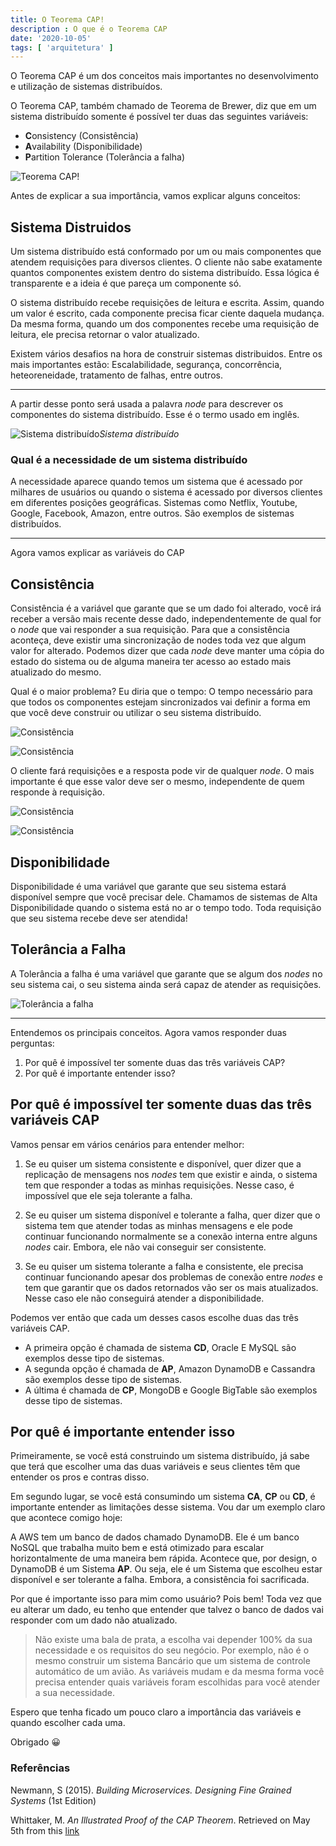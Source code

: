 ```yaml
---
title: O Teorema CAP!
description : O que é o Teorema CAP
date: '2020-10-05'
tags: [ 'arquitetura' ]
---
```


O Teorema CAP é um dos conceitos mais importantes no desenvolvimento e utilização de sistemas distribuídos.

O Teorema CAP, também chamado de Teorema de Brewer, diz que em um sistema distribuído somente é possível ter duas das seguintes variáveis:

- **C**onsistency (Consistência)
- **A**vailability (Disponibilidade)
- **P**artition Tolerance (Tolerância a falha)

![Teorema CAP!](assets/cap_theorem.png)

Antes de explicar a sua importância, vamos explicar alguns conceitos:

## Sistema Distruidos

Um sistema distribuído está conformado por um ou mais componentes que atendem requisições para diversos clientes. O cliente não sabe exatamente quantos componentes existem dentro do sistema distribuído. Essa lógica é transparente e a ideia é que pareça um componente só.

O sistema distribuído recebe requisições de leitura e escrita. Assim, quando um valor é escrito, cada componente precisa ficar ciente daquela mudança. Da mesma forma, quando um dos componentes recebe uma requisição de leitura, ele precisa retornar o valor atualizado.

Existem vários desafios na hora de construir sistemas distribuidos. Entre os mais importantes estão: Escalabilidade, segurança, concorrência, heteoreneidade, tratamento de falhas, entre outros.

------------

A partir desse ponto será usada a palavra *node* para descrever os componentes do sistema distribuído. Esse é o termo usado em inglês.

![Sistema distribuído](assets/distributed_sys.png)*Sistema distribuído*

### Qual é a necessidade de um sistema distribuído

A necessidade aparece quando temos um sistema que é acessado por milhares de usuários ou quando o sistema é acessado por diversos clientes em diferentes posições geográficas. Sistemas como Netflix, Youtube, Google, Facebook, Amazon, entre outros. São exemplos de sistemas distribuídos.

------------

Agora vamos explicar as variáveis do CAP

## Consistência

Consistência é a variável que garante que se um dado foi alterado, você irá receber a versão mais recente desse dado, independentemente de qual for o *node* que vai responder a sua requisição.
Para que a consistência aconteça, deve existir uma sincronização de nodes toda vez que algum valor for alterado. Podemos dizer que cada *node* deve manter uma cópia do estado do sistema ou de alguma maneira ter acesso ao estado mais atualizado do mesmo.

Qual é o maior problema? Eu diria que o tempo: O tempo necessário para que todos os componentes estejam sincronizados vai definir a forma em que você deve construir ou utilizar o seu sistema distribuído.

![Consistência](assets/consistency_1.png)

![Consistência](assets/consistency_2.png)

O cliente fará requisições e a resposta pode vir de qualquer *node*. O mais importante é que esse valor deve ser o mesmo, independente de quem responde à requisição.

![Consistência](assets/consistency_3.png)

![Consistência](assets/consistency_4.png)

## Disponibilidade

Disponibilidade é uma variável que garante que seu sistema estará disponível sempre que você precisar dele. Chamamos de sistemas de Alta Disponibilidade quando o sistema está no ar o tempo todo. Toda requisição que seu sistema recebe deve ser atendida!

## Tolerância a Falha

A Tolerância a falha é uma variável que garante que se algum dos *nodes* no seu sistema cai, o seu sistema ainda será capaz de atender as requisições.

![Tolerância a falha](assets/partition_tolerance.png)

------------

Entendemos os principais conceitos. Agora vamos responder duas perguntas:

1. Por quê é impossível ter somente duas das três variáveis CAP?
2. Por quê é importante entender isso?

## Por quê é impossível ter somente duas das três variáveis CAP

Vamos pensar em vários cenários para entender melhor:

1. Se eu quiser um sistema consistente e disponível, quer dizer que a replicação de mensagens nos *nodes* tem que existir e ainda, o sistema tem que responder a todas as minhas requisições. Nesse caso, é impossível que ele seja tolerante a falha.

2. Se eu quiser um sistema disponível e tolerante a falha, quer dizer que o sistema tem que atender todas as minhas mensagens e ele pode continuar funcionando normalmente se a conexão interna entre alguns *nodes* cair. Embora, ele não vai conseguir ser consistente.

3. Se eu quiser um sistema tolerante a falha e consistente, ele precisa continuar funcionando apesar dos problemas de conexão entre *nodes* e tem que garantir que os dados retornados vão ser os mais atualizados. Nesse caso ele não conseguirá atender a disponibilidade.

Podemos ver então que cada um desses casos escolhe duas das três variáveis CAP.

- A primeira opção é chamada de sistema **CD**, Oracle E MySQL são exemplos desse tipo de sistemas.
- A segunda opção é chamada de **AP**, Amazon DynamoDB e Cassandra são exemplos desse tipo de sistemas.
- A última é chamada de **CP**, MongoDB e Google BigTable são exemplos desse tipo de sistemas.

## Por quê é importante entender isso

Primeiramente, se você está construindo um sistema distribuído, já sabe que terá que escolher uma das duas variáveis e seus clientes têm que entender os pros e contras disso.

Em segundo lugar, se você está consumindo um sistema **CA**, **CP** ou **CD**, é importante entender as limitações desse sistema. Vou dar um exemplo claro que acontece comigo hoje:

A AWS tem um banco de dados chamado DynamoDB. Ele é um banco NoSQL que trabalha muito bem e está otimizado para escalar horizontalmente de uma maneira bem rápida. Acontece que, por design, o DynamoDB é um Sistema **AP**. Ou seja, ele é um Sistema que escolheu estar disponível e ser tolerante a falha. Embora, a consistência foi sacrificada.

Por que é importante isso para mim como usuário? Pois bem! Toda vez que eu alterar um dado, eu tenho que entender que talvez o banco de dados vai responder com um dado não atualizado.

> Não existe uma bala de prata, a escolha vai depender 100% da sua necessidade e os requisitos do seu negócio. Por exemplo, não é o mesmo construir um sistema Bancário que um sistema de controle automático de um avião. As variáveis mudam e da mesma forma você precisa entender quais variáveis foram escolhidas para você atender a sua necessidade.

Espero que tenha ficado um pouco claro a importância das variáveis e quando escolher cada uma.

Obrigado 😀

### Referências

Newmann, S (2015). *Building Microservices. Designing Fine Grained Systems* (1st Edition)

Whittaker, M. *An Illustrated Proof of the CAP Theorem*. Retrieved on May 5th from this [link](https://mwhittaker.github.io/blog/an_illustrated_proof_of_the_cap_theorem/)

